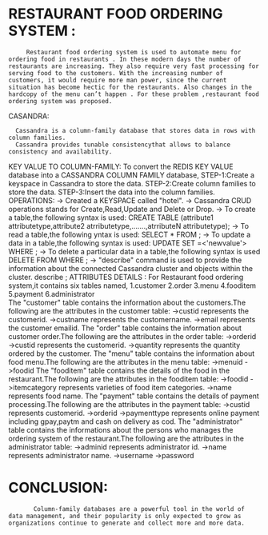 
# RESTAURANT  FOOD ORDERING SYSTEM :
         Restaurant food ordering system is used to automate menu for ordering food in restaurants . In these modern days the number of restaurants are increasing. They also require very fast processing for serving food to the customers. With the increasing number of customers, it would require more man power, since the current situation has become hectic for the restaurants. Also changes in the hardcopy of the menu can’t happen . For these problem ,restaurant food ordering system was proposed.
CASANDRA:

      Cassandra is a column-family database that stores data in rows with column families.
      Cassandra provides tunable consistencythat allows to balance consistency and availability.
KEY VALUE TO COLUMN-FAMILY:
    To convert the REDIS KEY VALUE database into a CASSANDRA COLUMN FAMILY database,
            STEP-1:Create a keyspace in Cassandra to store the data.
            STEP-2:Create column families to store the data.
            STEP-3:Insert the data into the column families.
OPERATIONS:
        -> Created a KEYSPACE called "hotel".
        -> Cassandra CRUD operations stands for Create,Read,Update and Delete or Drop.
        -> To create a table,the following syntax is used:
                CREATE TABLE <tablename> (attribute1 attributetype,attribute2 atrributetype,.......,atrributeN attributetype);
        -> To read a table,the following yntax is used:
                SELECT * FROM <tablename>;
        -> To update a data in a table,the following syntax is used:
                UPDATE <tablename> SET <attributename>=<'newvalue'> WHERE <condition>;
        -> To delete a particular data in a table,the following syntax is used
                DELETE FROM <tablename> WHERE <condition>;
        -> "describe" command is used to provide the information about the connected Cassandra cluster and objects within the cluster.
                describe <tablename>;
ATTRIBUTES DETAILS :
       For Restaurant food ordering system,it contains six tables named,
             1.customer
             2.order 
             3.menu
             4.fooditem
             5.payment
             6.administrator     
     The "customer" table contains the information about the customers.The following are the attributes in the customer table:
              ->custid represents the customerid.
              ->custname represents the customername.
              ->email represents the customer emailid.
     The "order" table contains the information about customer order.The following are the attributes in the order table:
              ->orderid
              ->custid represents the customerid.
              ->quantity represents the quantity ordered by the customer.
     The "menu" table contains the information about food menu.The following are the attributes in the menu table:
              ->menuid
              ->foodid
     The "fooditem" table contains the details of the food in the restaurant.The following are the attributes in the fooditem table:
              ->foodid
              ->itemcategory represents varieties of food item categories.
              ->name represents food name.
    The "payment" table contains the details of payment processing.The following are the attributes in the payment table:
              ->custid represents customerid.
              ->orderid 
              ->paymenttype represents online payment including gpay,paytm and cash on delivery as cod.
    The "administrator" table contains the informations about the persons who manages the ordering system of the restaurant.The following are the attributes in the administrator table:
              ->adminid represents administrator id.
              ->name represents administrator name.
              ->username
              ->password
# CONCLUSION:               
           Column-family databases are a powerful tool in the world of data management, and their popularity is only expected to grow as organizations continue to generate and collect more and more data.
